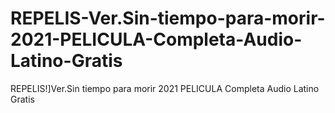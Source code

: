 # REPELIS-Ver.Sin-tiempo-para-morir-2021-PELICULA-Completa-Audio-Latino-Gratis
REPELIS!]Ver.Sin tiempo para morir 2021 PELICULA Completa Audio Latino Gratis
